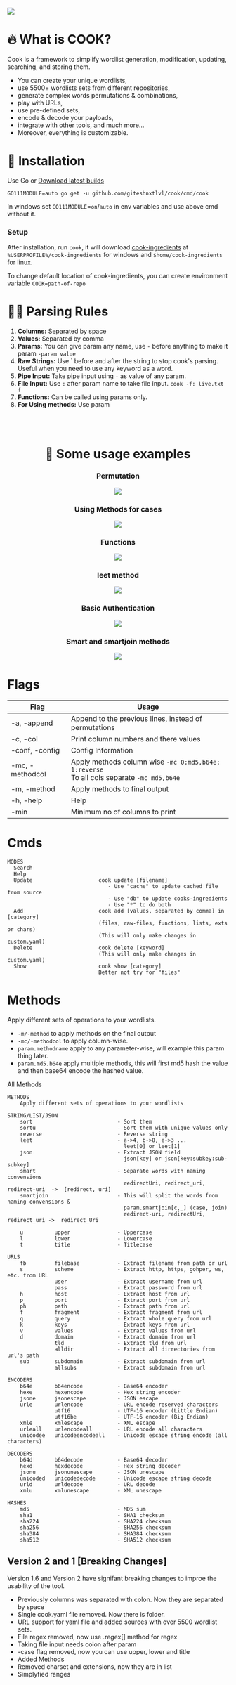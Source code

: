 <br>
<img src="./assets/banner.png"> 

# 🔥 What is COOK?
Cook is a framework to simplify wordlist generation, modification, updating, searching, and storing them.
- You can create your unique wordlists, 
- use 5500+ wordlists sets from different repositories, 
- generate complex words permutations & combinations, 
- play with URLs, 
- use pre-defined sets, 
- encode & decode your payloads, 
- integrate with other tools, and much more…
- Moreover, everything is customizable.

# 📄 Installation
Use Go or [Download latest builds](https://github.com/giteshnxtlvl/cook/releases/)
```
GO111MODULE=auto go get -u github.com/giteshnxtlvl/cook/cmd/cook
```
In windows set `GO111MODULE`=`on`/`auto` in env variables and use above cmd without it.  
  
### Setup
After installation, run `cook`, it will download [cook-ingredients](https://github.com/giteshnxtlvl/cook-ingredients) at `%USERPROFILE%/cook-ingredients` for windows and `$home/cook-ingredients` for linux.

To change default location of cook-ingredients, you can create environment variable `COOK=path-of-repo` 

# 👨‍🍳 Parsing Rules
1. **Columns:** Separated by space
1. **Values:** Separated by comma
1. **Params:** You can give param any name, use `-` before anything to make it param `-param value`
1. **Raw Strings:** Use ` before and after the string to stop cook's parsing. Useful when you need to use any keyword as a word.
1. **Pipe Input:** Take pipe input using `-` as value of any param.
1. **File Input:** Use `:` after param name to take file input. `cook -f: live.txt f`
2. **Functions:** Can be called using params only.
3. **For Using methods:** Use param 

<br><br>

<h1 align="center">🧾 Some usage examples</h1>

<h3 align="center"><b>Permutation</b></h3>
<p align="center">
<img align="center" src="./assets/1.png"> 
</p>

<h3 align="center"><b>Using Methods for cases</b></h3>
<p align="center">
<img src="./assets/2.png"> 
</p>

<h3 align="center"><b>Functions</b></h3>
<p align="center">
<img src="./assets/3.png"> 
</p>

<h3 align="center"><b>leet method</b></h3>
<p align="center">
<img src="./assets/4.png"> 
</p>

 <h3 align="center"><b>Basic Authentication</b></h3>
<p align="center">
<img src="./assets/5.png"> 
</p>

<h3 align="center"><b>Smart and smartjoin methods</b></h3>
<p align="center">
<img src="./assets/6.png"> 
</p>


# Flags
| Flag | Usage |
|---|---|
|-a, -append| Append to the previous lines, instead of permutations |
|-c, -col| Print column numbers and there values |
|-conf, -config| Config Information |
|-mc, -methodcol| Apply methods column wise  `-mc 0:md5,b64e; 1:reverse` <br> To all cols separate  `-mc md5,b64e` |
|-m, -method| Apply methods to final output |
|-h, -help| Help |
|-min | Minimum no of columns to print |


# Cmds

```
MODES
  Search                     
  Help                       
  Update                     cook update [filename]
                                - Use "cache" to update cached file from source
                                - Use "db" to update cooks-ingredients
                                - Use "*" to do both
  Add                        cook add [values, separated by comma] in [category]
                             (files, raw-files, functions, lists, exts or chars)
                             (This will only make changes in custom.yaml)
  Delete                     cook delete [keyword]
                             (This will only make changes in custom.yaml)
  Show                       cook show [category]
                             Better not try for "files"
```

# Methods
Apply different sets of operations to your wordlists.

- `-m/-method` to apply methods on the final output
- `-mc/-methodcol` to apply column-wise.
- `param.methodname` apply to any parameter-wise, will example this param thing later.
- `param.md5.b64e` apply multiple methods, this will first md5 hash the value and then base64 encode the hashed value.

All Methods
```
METHODS
    Apply different sets of operations to your wordlists

STRING/LIST/JSON
    sort                           - Sort them
    sortu                          - Sort them with unique values only
    reverse                        - Reverse string
    leet                           - a->4, b->8, e->3 ...
                                     leet[0] or leet[1]
    json                           - Extract JSON field
                                     json[key] or json[key:subkey:sub-subkey]
    smart                          - Separate words with naming convensions
                                     redirectUri, redirect_uri, redirect-uri  ->  [redirect, uri]
    smartjoin                      - This will split the words from naming convensions &
                                     param.smartjoin[c,_] (case, join)
                                     redirect-uri, redirectUri, redirect_uri ->  redirect_Uri

    u          upper               - Uppercase
    l          lower               - Lowercase
    t          title               - Titlecase

URLS
    fb         filebase            - Extract filename from path or url
    s          scheme              - Extract http, https, gohper, ws, etc. from URL
               user                - Extract username from url
               pass                - Extract password from url
    h          host                - Extract host from url
    p          port                - Extract port from url
    ph         path                - Extract path from url
    f          fragment            - Extract fragment from url
    q          query               - Extract whole query from url
    k          keys                - Extract keys from url
    v          values              - Extract values from url
    d          domain              - Extract domain from url
               tld                 - Extract tld from url
               alldir              - Extract all dirrectories from url's path
    sub        subdomain           - Extract subdomain from url
               allsubs             - Extract subdomain from url

ENCODERS
    b64e       b64encode           - Base64 encoder
    hexe       hexencode           - Hex string encoder
    jsone      jsonescape          - JSON escape
    urle       urlencode           - URL encode reserved characters
               utf16               - UTF-16 encoder (Little Endian)
               utf16be             - UTF-16 encoder (Big Endian)
    xmle       xmlescape           - XML escape
    urleall    urlencodeall        - URL encode all characters
    unicodee   unicodeencodeall    - Unicode escape string encode (all characters)

DECODERS
    b64d       b64decode           - Base64 decoder
    hexd       hexdecode           - Hex string decoder
    jsonu      jsonunescape        - JSON unescape
    unicoded   unicodedecode       - Unicode escape string decode
    urld       urldecode           - URL decode
    xmlu       xmlunescape         - XML unescape

HASHES
    md5                            - MD5 sum
    sha1                           - SHA1 checksum
    sha224                         - SHA224 checksum
    sha256                         - SHA256 checksum
    sha384                         - SHA384 checksum
    sha512                         - SHA512 checksum
```

## Version 2 and 1 [Breaking Changes]
Version 1.6 and Version 2 have signifant breaking changes to improe the usability of the tool.

- Previously columns was separated with colon. Now they are separated by space
- Single cook.yaml file removed. Now there is folder.
- URL support for yaml file and added sources with over 5500 wordlist sets.
- File regex removed, now use .regex[] method for regex
- Taking file input needs colon after param
- -case flag removed, now you can use upper, lower and title
- Added Methods
- Removed charset and extensions, now they are in list
- Simplyfied ranges
